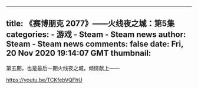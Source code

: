 
---
title: 《赛博朋克 2077》——火线夜之城：第5集
categories: 
    - 游戏
    - Steam - Steam news
author: Steam - Steam news
comments: false
date: Fri, 20 Nov 2020 19:14:07 GMT
thumbnail: 
---

<div>   
第五期，也是最后一期火线夜之城，倾情献上——

https://youtu.be/TCKfebVQFhU  
</div>
            